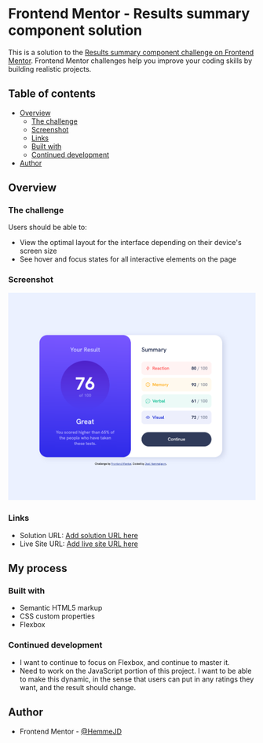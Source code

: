 # Frontend Mentor - Results summary component solution

This is a solution to the [Results summary component challenge on Frontend Mentor](https://www.frontendmentor.io/challenges/results-summary-component-CE_K6s0maV). Frontend Mentor challenges help you improve your coding skills by building realistic projects. 

## Table of contents

- [Overview](#overview)
  - [The challenge](#the-challenge)
  - [Screenshot](#screenshot)
  - [Links](#links)
  - [Built with](#built-with)
  - [Continued development](#continued-development)
- [Author](#author)

## Overview

### The challenge

Users should be able to:

- View the optimal layout for the interface depending on their device's screen size
- See hover and focus states for all interactive elements on the page

### Screenshot

![](./assets/images/screenshot.jpg)

### Links

- Solution URL: [Add solution URL here](https://www.frontendmentor.io/solutions/results-summary-2yGfjirMfA)
- Live Site URL: [Add live site URL here](https://hemmejd.github.io/results-summary/)

## My process

### Built with

- Semantic HTML5 markup
- CSS custom properties
- Flexbox


### Continued development

- I want to continue to focus on Flexbox, and continue to master it.
- Need to work on the JavaScript portion of this project. I want to be able to make this dynamic, in the sense that users can put in any ratings they want, and the result should change.

## Author

- Frontend Mentor - [@HemmeJD](https://www.frontendmentor.io/profile/HemmeJD)
